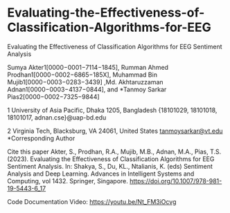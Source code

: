 # Evaluating-the-Effectiveness-of-Classification-Algorithms-for-EEG
Evaluating the Effectiveness of Classification Algorithms for EEG Sentiment Analysis

Sumya Akter1[0000−0001−7114−1845], Rumman Ahmed Prodhan1[0000−0002−6865−185X], Muhammad Bin Mujib1[0000−0003−0283−3439] ,Md. Akhtaruzzaman Adnan1[0000−0003−4137−0844], and *Tanmoy Sarkar
Pias2[0000−0002−7325−9844]

1 University of Asia Pacific, Dhaka 1205, Bangladesh
{18101029, 18101018, 18101017, adnan.cse}@uap-bd.edu

2 Virginia Tech, Blacksburg, VA 24061, United States
tanmoysarkar@vt.edu
*Corresponding Author

Cite this paper
Akter, S., Prodhan, R.A., Mujib, M.B., Adnan, M.A., Pias, T.S. (2023). Evaluating the Effectiveness of Classification Algorithms for EEG Sentiment Analysis. In: Shakya, S., Du, KL., Ntalianis, K. (eds) Sentiment Analysis and Deep Learning. Advances in Intelligent Systems and Computing, vol 1432. Springer, Singapore. https://doi.org/10.1007/978-981-19-5443-6_17

Code Documentation Video: https://youtu.be/Nt_FM3iOcvg
